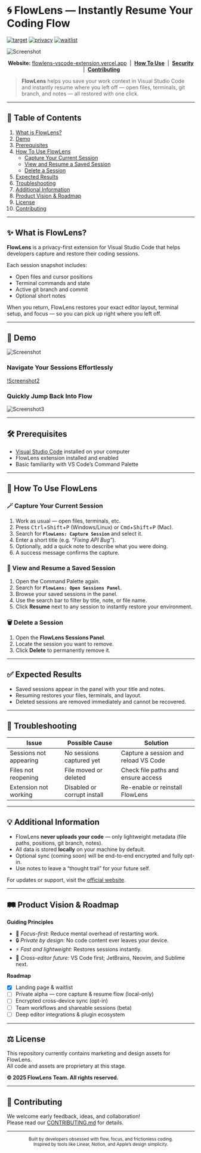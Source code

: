# 🌀 FlowLens — Instantly Resume Your Coding Flow

[![target](https://img.shields.io/badge/Target-VS%20Code-007ACC?style=for-the-badge&logo=visual-studio-code&logoColor=white)](https://code.visualstudio.com/)
[![privacy](https://img.shields.io/badge/Privacy-Local_First-10B981?style=for-the-badge&logo=lock&logoColor=white)](./)
[![waitlist](https://img.shields.io/badge/Waitlist-29%2B_Developers-7C3AED?style=for-the-badge&logo=mailchimp&logoColor=white)](./)

  
![Screenshot](.docs/screenshot.png)
  

<p align="center">
  <b>Website:</b> <a href="https://flowlens-vscode-extension.vercel.app">flowlens-vscode-extension.vercel.app</a> &nbsp;|&nbsp;
  <b><a href="./HOWTO.md">How To Use</a></b> &nbsp;|&nbsp;
  <b><a href="./SECURITY.md">Security</a></b> &nbsp;|&nbsp;
  <b><a href="./CONTRIBUTING.md">Contributing</a></b>
</p>

> **FlowLens** helps you save your work context in Visual Studio Code and instantly resume where you left off — open files, terminals, git branch, and notes — all restored with one click.

---

## 📘 Table of Contents

1. [What is FlowLens?](#-what-is-flowlens)
2. [Demo](#-demo)
3. [Prerequisites](#-prerequisites)
4. [How To Use FlowLens](#-how-to-use-flowlens)
   - [Capture Your Current Session](#capture-your-current-session)
   - [View and Resume a Saved Session](#view-and-resume-a-saved-session)
   - [Delete a Session](#delete-a-session)
5. [Expected Results](#-expected-results)
6. [Troubleshooting](#-troubleshooting)
7. [Additional Information](#-additional-information)
8. [Product Vision & Roadmap](#-product-vision--roadmap)
9. [License](#-license)
10. [Contributing](#-contributing)

---

## ✨ What is FlowLens?

**FlowLens** is a privacy-first extension for Visual Studio Code that helps developers capture and restore their coding sessions.

Each session snapshot includes:
- Open files and cursor positions  
- Terminal commands and state  
- Active git branch and commit  
- Optional short notes  

When you return, FlowLens restores your exact editor layout, terminal setup, and focus — so you can pick up right where you left off.

---

## 📸 Demo


![Screenshot](.docs/screenshot.png)

### Navigate Your Sessions Effortlessly

[!Screenshot2](.docs/Screenshot2.png)

### Quickly Jump Back Into Flow

![Screenshot3](.docs/Screenshot2.png)


---

## 🛠️ Prerequisites

- [Visual Studio Code](https://code.visualstudio.com/) installed on your computer  
- FlowLens extension installed and enabled  
- Basic familiarity with VS Code’s Command Palette  

---

## 🧭 How To Use FlowLens

### 🪄 Capture Your Current Session

1. Work as usual — open files, terminals, etc.  
2. Press <kbd>Ctrl</kbd>+<kbd>Shift</kbd>+<kbd>P</kbd> (Windows/Linux) or <kbd>Cmd</kbd>+<kbd>Shift</kbd>+<kbd>P</kbd> (Mac).  
3. Search for **`FlowLens: Capture Session`** and select it.  
4. Enter a short title (e.g. *“Fixing API Bug”*).  
5. Optionally, add a quick note to describe what you were doing.  
6. A success message confirms the capture.

### 🚀 View and Resume a Saved Session

1. Open the Command Palette again.  
2. Search for **`FlowLens: Open Sessions Panel`**.  
3. Browse your saved sessions in the panel.  
4. Use the search bar to filter by title, note, or file name.  
5. Click **Resume** next to any session to instantly restore your environment.

### 🗑️ Delete a Session

1. Open the **FlowLens Sessions Panel**.  
2. Locate the session you want to remove.  
3. Click **Delete** to permanently remove it.

---

## ✅ Expected Results

- Saved sessions appear in the panel with your title and notes.  
- Resuming restores your files, terminals, and layout.  
- Deleted sessions are removed immediately and cannot be recovered.  

---

## 🧩 Troubleshooting

| Issue | Possible Cause | Solution |
|-------|----------------|-----------|
| Sessions not appearing | No sessions captured yet | Capture a session and reload VS Code |
| Files not reopening | File moved or deleted | Check file paths and ensure access |
| Extension not working | Disabled or corrupt install | Re-enable or reinstall FlowLens |

---

## 💡 Additional Information

- FlowLens **never uploads your code** — only lightweight metadata (file paths, positions, git branch, notes).  
- All data is stored **locally** on your machine by default.  
- Optional sync (coming soon) will be end-to-end encrypted and fully opt-in.  
- Use notes to leave a “thought trail” for your future self.  

For updates or support, visit the [official website](https://flowlens-vscode-extension.vercel.app).

---

## 🛤️ Product Vision & Roadmap

**Guiding Principles**
- 🧠 *Focus-first:* Reduce mental overhead of restarting work.  
- 🔒 *Private by design:* No code content ever leaves your device.  
- ⚡ *Fast and lightweight:* Restores sessions instantly.  
- 🧩 *Cross-editor future:* VS Code first; JetBrains, Neovim, and Sublime next.

**Roadmap**
- [x] Landing page & waitlist  
- [ ] Private alpha — core capture & resume flow (local-only)  
- [ ] Encrypted cross-device sync (opt-in)  
- [ ] Team workflows and shareable sessions (beta)  
- [ ] Deep editor integrations & plugin ecosystem  

---

## ⚖️ License

This repository currently contains marketing and design assets for FlowLens.  
All code and assets are proprietary at this stage.  

**© 2025 FlowLens Team. All rights reserved.**

---

## 🤝 Contributing

We welcome early feedback, ideas, and collaboration!  
Please read our [CONTRIBUTING.md](./CONTRIBUTING.md) for details.

---

<p align="center">
  <sub>Built by developers obsessed with flow, focus, and frictionless coding.</sub><br/>
  <sub>Inspired by tools like Linear, Notion, and Apple’s design simplicity.</sub>
</p>
